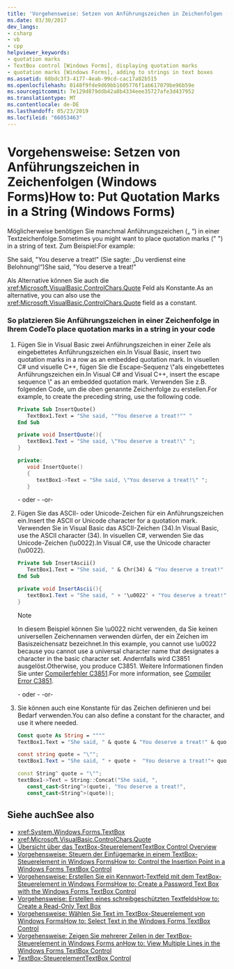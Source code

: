 ```yaml
---
title: 'Vorgehensweise: Setzen von Anführungszeichen in Zeichenfolgen (Windows Forms)'
ms.date: 03/30/2017
dev_langs:
- csharp
- vb
- cpp
helpviewer_keywords:
- quotation marks
- TextBox control [Windows Forms], displaying quotation marks
- quotation marks [Windows Forms], adding to strings in text boxes
ms.assetid: 68bdc3f3-4177-4eab-99cd-cac17a82b515
ms.openlocfilehash: 0148f9fde9d69bb1605776f1ab617079be96b59e
ms.sourcegitcommit: 7e129d879ddb42a8b4334eee35727afe3d437952
ms.translationtype: MT
ms.contentlocale: de-DE
ms.lasthandoff: 05/23/2019
ms.locfileid: "66053463"
---
```

# <a name="how-to-put-quotation-marks-in-a-string-windows-forms"></a><span data-ttu-id="64b38-102">Vorgehensweise: Setzen von Anführungszeichen in Zeichenfolgen (Windows Forms)</span><span class="sxs-lookup"><span data-stu-id="64b38-102">How to: Put Quotation Marks in a String (Windows Forms)</span></span>
<span data-ttu-id="64b38-103">Möglicherweise benötigen Sie manchmal Anführungszeichen („ “) in einer Textzeichenfolge.</span><span class="sxs-lookup"><span data-stu-id="64b38-103">Sometimes you might want to place quotation marks (" ") in a string of text.</span></span> <span data-ttu-id="64b38-104">Zum Beispiel:</span><span class="sxs-lookup"><span data-stu-id="64b38-104">For example:</span></span>  
  
 <span data-ttu-id="64b38-105">She said, "You deserve a treat!" (Sie sagte: „Du verdienst eine Belohnung!“)</span><span class="sxs-lookup"><span data-stu-id="64b38-105">She said, "You deserve a treat!"</span></span>  
  
 <span data-ttu-id="64b38-106">Als Alternative können Sie auch die <xref:Microsoft.VisualBasic.ControlChars.Quote> Feld als Konstante.</span><span class="sxs-lookup"><span data-stu-id="64b38-106">As an alternative, you can also use the <xref:Microsoft.VisualBasic.ControlChars.Quote> field as a constant.</span></span>  
  
### <a name="to-place-quotation-marks-in-a-string-in-your-code"></a><span data-ttu-id="64b38-107">So platzieren Sie Anführungszeichen in einer Zeichenfolge in Ihrem Code</span><span class="sxs-lookup"><span data-stu-id="64b38-107">To place quotation marks in a string in your code</span></span>  
  
1. <span data-ttu-id="64b38-108">Fügen Sie in Visual Basic zwei Anführungszeichen in einer Zeile als eingebettetes Anführungszeichen ein.</span><span class="sxs-lookup"><span data-stu-id="64b38-108">In Visual Basic, insert two quotation marks in a row as an embedded quotation mark.</span></span> <span data-ttu-id="64b38-109">In visuellen C# und visuelle C++, fügen Sie die Escape-Sequenz \\"als eingebettetes Anführungszeichen ein.</span><span class="sxs-lookup"><span data-stu-id="64b38-109">In Visual C# and Visual C++, insert the escape sequence \\" as an embedded quotation mark.</span></span> <span data-ttu-id="64b38-110">Verwenden Sie z.B. folgenden Code, um die oben genannte Zeichenfolge zu erstellen.</span><span class="sxs-lookup"><span data-stu-id="64b38-110">For example, to create the preceding string, use the following code.</span></span>  
  
    ```vb  
    Private Sub InsertQuote()  
       TextBox1.Text = "She said, ""You deserve a treat!"" "  
    End Sub  
    ```  
  
    ```csharp  
    private void InsertQuote(){  
       textBox1.Text = "She said, \"You deserve a treat!\" ";  
    }  
    ```  
  
    ```cpp  
    private:  
       void InsertQuote()  
       {  
          textBox1->Text = "She said, \"You deserve a treat!\" ";  
       }  
    ```  
  
     <span data-ttu-id="64b38-111">- oder - </span><span class="sxs-lookup"><span data-stu-id="64b38-111">-or-</span></span>  
  
2. <span data-ttu-id="64b38-112">Fügen Sie das ASCII- oder Unicode-Zeichen für ein Anführungszeichen ein.</span><span class="sxs-lookup"><span data-stu-id="64b38-112">Insert the ASCII or Unicode character for a quotation mark.</span></span> <span data-ttu-id="64b38-113">Verwenden Sie in Visual Basic das ASCII-Zeichen (34).</span><span class="sxs-lookup"><span data-stu-id="64b38-113">In Visual Basic, use the ASCII character (34).</span></span> <span data-ttu-id="64b38-114">In visuellen C#, verwenden Sie das Unicode-Zeichen (\u0022).</span><span class="sxs-lookup"><span data-stu-id="64b38-114">In Visual C#, use the Unicode character (\u0022).</span></span>  
  
    ```vb  
    Private Sub InsertAscii()  
       TextBox1.Text = "She said, " & Chr(34) & "You deserve a treat!" & Chr(34)  
    End Sub  
    ```  
  
    ```csharp  
    private void InsertAscii(){  
       textBox1.Text = "She said, " + '\u0022' + "You deserve a treat!" + '\u0022';  
    }  
    ```  
  
    > [!NOTE]
    >  <span data-ttu-id="64b38-115">In diesem Beispiel können Sie \u0022 nicht verwenden, da Sie keinen universellen Zeichennamen verwenden dürfen, der ein Zeichen im Basiszeichensatz bezeichnet.</span><span class="sxs-lookup"><span data-stu-id="64b38-115">In this example, you cannot use \u0022 because you cannot use a universal character name that designates a character in the basic character set.</span></span> <span data-ttu-id="64b38-116">Andernfalls wird C3851 ausgelöst.</span><span class="sxs-lookup"><span data-stu-id="64b38-116">Otherwise, you produce C3851.</span></span> <span data-ttu-id="64b38-117">Weitere Informationen finden Sie unter [Compilerfehler C3851](/cpp/error-messages/compiler-errors-2/compiler-error-c3851).</span><span class="sxs-lookup"><span data-stu-id="64b38-117">For more information, see [Compiler Error C3851](/cpp/error-messages/compiler-errors-2/compiler-error-c3851).</span></span>  
  
     <span data-ttu-id="64b38-118">- oder - </span><span class="sxs-lookup"><span data-stu-id="64b38-118">-or-</span></span>  
  
3. <span data-ttu-id="64b38-119">Sie können auch eine Konstante für das Zeichen definieren und bei Bedarf verwenden.</span><span class="sxs-lookup"><span data-stu-id="64b38-119">You can also define a constant for the character, and use it where needed.</span></span>  
  
    ```vb  
    Const quote As String = """"  
    TextBox1.Text = "She said, " & quote & "You deserve a treat!" & quote  
    ```  
  
    ```csharp  
    const string quote = "\"";  
    textBox1.Text = "She said, " + quote +  "You deserve a treat!"+ quote ;  
    ```  
  
    ```cpp  
    const String^ quote = "\"";  
    textBox1->Text = String::Concat("She said, ",  
       const_cast<String^>(quote), "You deserve a treat!",  
       const_cast<String^>(quote));  
    ```  
  
## <a name="see-also"></a><span data-ttu-id="64b38-120">Siehe auch</span><span class="sxs-lookup"><span data-stu-id="64b38-120">See also</span></span>

- <xref:System.Windows.Forms.TextBox>
- <xref:Microsoft.VisualBasic.ControlChars.Quote>
- [<span data-ttu-id="64b38-121">Übersicht über das TextBox-Steuerelement</span><span class="sxs-lookup"><span data-stu-id="64b38-121">TextBox Control Overview</span></span>](textbox-control-overview-windows-forms.md)
- [<span data-ttu-id="64b38-122">Vorgehensweise: Steuern der Einfügemarke in einem TextBox-Steuerelement in Windows Forms</span><span class="sxs-lookup"><span data-stu-id="64b38-122">How to: Control the Insertion Point in a Windows Forms TextBox Control</span></span>](how-to-control-the-insertion-point-in-a-windows-forms-textbox-control.md)
- [<span data-ttu-id="64b38-123">Vorgehensweise: Erstellen Sie ein Kennwort-Textfeld mit dem TextBox-Steuerelement in Windows Forms</span><span class="sxs-lookup"><span data-stu-id="64b38-123">How to: Create a Password Text Box with the Windows Forms TextBox Control</span></span>](how-to-create-a-password-text-box-with-the-windows-forms-textbox-control.md)
- [<span data-ttu-id="64b38-124">Vorgehensweise: Erstellen eines schreibgeschützten Textfelds</span><span class="sxs-lookup"><span data-stu-id="64b38-124">How to: Create a Read-Only Text Box</span></span>](how-to-create-a-read-only-text-box-windows-forms.md)
- [<span data-ttu-id="64b38-125">Vorgehensweise: Wählen Sie Text im TextBox-Steuerelement von Windows Forms</span><span class="sxs-lookup"><span data-stu-id="64b38-125">How to: Select Text in the Windows Forms TextBox Control</span></span>](how-to-select-text-in-the-windows-forms-textbox-control.md)
- [<span data-ttu-id="64b38-126">Vorgehensweise: Zeigen Sie mehrerer Zeilen in der TextBox-Steuerelement in Windows Forms an</span><span class="sxs-lookup"><span data-stu-id="64b38-126">How to: View Multiple Lines in the Windows Forms TextBox Control</span></span>](how-to-view-multiple-lines-in-the-windows-forms-textbox-control.md)
- [<span data-ttu-id="64b38-127">TextBox-Steuerelement</span><span class="sxs-lookup"><span data-stu-id="64b38-127">TextBox Control</span></span>](textbox-control-windows-forms.md)
